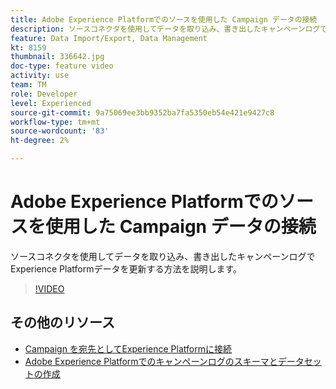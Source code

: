 ```yaml
---
title: Adobe Experience Platformでのソースを使用した Campaign データの接続
description: ソースコネクタを使用してデータを取り込み、書き出したキャンペーンログでExperience Platformデータを更新する方法を説明します。
feature: Data Import/Export, Data Management
kt: 8159
thumbnail: 336642.jpg
doc-type: feature video
activity: use
team: TM
role: Developer
level: Experienced
source-git-commit: 9a75069ee3bb9352ba7fa5350eb54e421e9427c8
workflow-type: tm+mt
source-wordcount: '83'
ht-degree: 2%

---
```



# Adobe Experience Platformでのソースを使用した Campaign データの接続

ソースコネクタを使用してデータを取り込み、書き出したキャンペーンログでExperience Platformデータを更新する方法を説明します。

>[!VIDEO](https://video.tv.adobe.com/v/336642?quality=12)

## その他のリソース

* [Campaign を宛先としてExperience Platformに接続](/help/tutorial-integrate-with-experience-platform/connect-campaign-to-experience-platform-as-destination.md)
* [Adobe Experience Platformでのキャンペーンログのスキーマとデータセットの作成](/help/tutorial-integrate-with-experience-platform/create-a-campaign-logs-schema-and-dataset-in-experience-platform.md)


